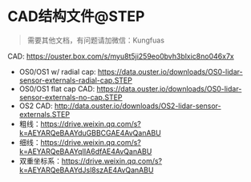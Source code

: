 # CAD结构文件@STEP

> 需要其他文档，有问题请加微信：Kungfuas

CAD: https://ouster.box.com/s/myu8t5ji259eo0bvh3blxic8no046x7x

- OS0/OS1 w/ radial cap: https://data.ouster.io/downloads/OS0-lidar-sensor-externals-radial-cap.STEP
- OS0/OS1 flat cap CAD: https://data.ouster.io/downloads/OS0-lidar-sensor-externals-no-cap.STEP
- OS2 CAD: http://data.ouster.io/downloads/OS2-lidar-sensor-externals.STEP
- 粗线：https://drive.weixin.qq.com/s?k=AEYARQeBAAYduGBBCGAE4AvQanABU
- 细线：https://drive.weixin.qq.com/s?k=AEYARQeBAAYqIIA6dfAE4AvQanABU
- 双重坐标系：https://drive.weixin.qq.com/s?k=AEYARQeBAAYdJsl8szAE4AvQanABU